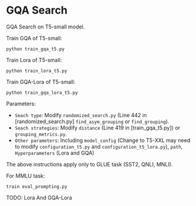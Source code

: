 # GQA Search

GQA Search on T5-small model. 

Train GQA of T5-small:
```
python train_gqa_t5.py 

```
Train Lora of T5-small:
```
python train_lora_t5.py 

```
Train GQA-Lora of T5-small:
```
python train_gqa_lora_t5.py 

```

Parameters: 

* `Seach type`: Modify `randomized_search.py`  (Line 442 in [randomized_search.py] `find_asym_grouping` or `find_grouping`).
* `Seach strategies`: Modify `distance`  (Line 419 in [train_gqa_t5.py]) or `grouping_metrics.py`.
* `Other parameters`: Including `model_config` (Change to T5-XXL may need to modify `configuration_t5.py` and `configuration_t5_lora.py`), `path`, `Hyperparameters` (Lora and GQA)

The above instructions apply only to GLUE task (SST2, QNLI, MNLI).

For MMLU task:

```
train eval_prompting.py
```

TODO: Lora And GQA-Lora

